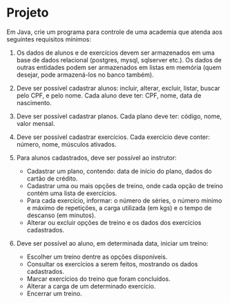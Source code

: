 # Projeto

Em Java, crie um programa para controle de uma academia que atenda aos seguintes requisitos mínimos:

1. Os dados de alunos e de exercícios devem ser armazenados em uma base de dados relacional (postgres, mysql, sqlserver etc.). Os dados de outras entidades podem ser armazenados em listas em memória (quem desejar, pode armazená-los no banco também).

2. Deve ser possível cadastrar alunos: incluir, alterar, excluir, listar, buscar pelo CPF, e pelo nome. Cada aluno deve ter: CPF, nome, data de nascimento.

3. Deve ser possível cadastrar planos. Cada plano deve ter: código, nome, valor mensal.

4. Deve ser possível cadastrar exercícios. Cada exercício deve conter: número, nome, músculos ativados.

5. Para alunos cadastrados, deve ser possível ao instrutor:

   - Cadastrar um plano, contendo: data de início do plano, dados do cartão de crédito.
   - Cadastrar uma ou mais opções de treino, onde cada opção de treino contém uma lista de exercícios.
   - Para cada exercício, informar: o número de séries, o número mínimo e máximo de repetições, a carga utilizada (em kgs) e o tempo de descanso (em minutos).
   - Alterar ou excluir opções de treino e os dados dos exercícios cadastrados.

6. Deve ser possível ao aluno, em determinada data, iniciar um treino:
   - Escolher um treino dentre as opções disponíveis.
   - Consultar os exercícios a serem feitos, mostrando os dados cadastrados.
   - Marcar exercícios do treino que foram concluídos.
   - Alterar a carga de um determinado exercício.
   - Encerrar um treino.
